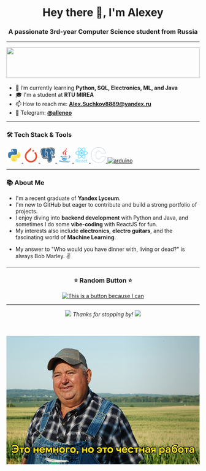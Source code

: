 <h1 align="center">Hey there 👋, I'm Alexey</h1>
<h3 align="center">A passionate 3rd-year Computer Science student from Russia</h3>

---
<p align="center">
  <img src="https://flagcdn.com/w640/ru.jpg" width="100%" height="80">
</p>

- 🌱 I’m currently learning **Python, SQL, Electronics, ML, and Java**
- 🎓 I'm a student at **RTU MIREA**
- 📫 How to reach me: **Alex.Suchkov8889@yandex.ru**
- 📱 Telegram: [**@alleneo**](https://t.me/alleneo)

---

### 🛠️ Tech Stack & Tools

<p align="left">
<!-- Python -->
<a href="https://www.python.org" target="_blank" rel="noreferrer"> <img src="https://raw.githubusercontent.com/devicons/devicon/master/icons/python/python-original.svg" alt="python" width="40" height="40"/> </a>
<!-- PyTorch -->
<a href="https://pytorch.org" target="_blank" rel="noreferrer"> <img src="https://raw.githubusercontent.com/devicons/devicon/master/icons/pytorch/pytorch-original.svg" alt="pytorch" width="40" height="40"/> </a>
<!-- PostgreSQL -->
<a href="https://www.postgresql.org" target="_blank" rel="noreferrer"> <img src="https://raw.githubusercontent.com/devicons/devicon/master/icons/postgresql/postgresql-original.svg" alt="postgresql" width="40" height="40"/> </a>
<!-- Java -->
<a href="https://www.java.com" target="_blank" rel="noreferrer"> <img src="https://raw.githubusercontent.com/devicons/devicon/master/icons/java/java-original.svg" alt="java" width="40" height="40"/> </a>
<!-- React -->
<a href="https://reactjs.org/" target="_blank" rel="noreferrer"> <img src="https://raw.githubusercontent.com/devicons/devicon/master/icons/react/react-original-wordmark.svg" alt="react" width="40" height="40"/> </a>
<!-- C -->
<a href="nonononono" target="_blank" rel="noreferrer"> <img src="https://raw.githubusercontent.com/devicons/devicon/master/icons/c/c-line.svg" alt="c" width="40" height="40"/> </a>
<!-- Arduino -->
<a href="https://www.arduino.cc/" target="_blank" rel="noreferrer"> <img src="https://cdn.worldvectorlogo.com/logos/arduino-1.svg" alt="arduino" width="40" height="40"/> </a>
</p>

---

### 📚 About Me

*   I'm a recent graduate of **Yandex Lyceum**.
*   I'm new to GitHub but eager to contribute and build a strong portfolio of projects.
*   I enjoy diving into **backend development** with Python and Java, and sometimes I do some **vibe-coding** with ReactJS for fun.
*   My interests also include **electronics**, **electro guitars**, and the fascinating world of **Machine Learning**.
<p align="left"><p>
  
*   My answer to "Who would you have dinner with, living or dead?" is always Bob Marley. ✌️
---

<div align="center">
  
### ⭐ Random Button ⭐
  
[![This is a button because I can](https://img.shields.io/badge/This_is_a_button-because_I_can-%23FF6F61?style=for-the-badge&logo=github&logoColor=white)](https://github.com/AN-Suchkov)
  
</div>

---

<p align="center">
  <img src="https://media.giphy.com/media/VgCDAzcKvsR6OM0uWg/giphy.gif" width="50"> 
  <i>Thanks for stopping by!</i> 
  <img src="https://media.giphy.com/media/mGcNjsfWAjY5AEZNw6/giphy.gif" width="50">
</p>

<div align="center">
  <br>
  <br>
  <a href="https://github.com/AN-Suchkov/AN-Suchkov/blob/main/raw.jpg"><img src="https://github.com/AN-Suchkov/AN-Suchkov/blob/main/raw.jpg" width="640px"></a>
  <br>
  <br>
</div>
